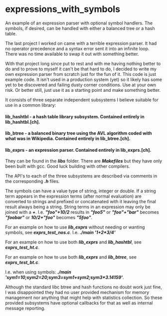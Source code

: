 # expressions_with_symbols
An example of an expression parser with optional symbol handlers. The symbols, if desired, can be handled with either a balanced tree or a hash table.

The last project I worked on came with a terrible expression parser. It had no operator precedence and a syntax error sent it into an infinite loop. There was no time available to swap it out with something better.

With that project long since put to rest and with me having nothing better to do and to prove to myself it can't be that hard to do, I decided to write my own expression parser from scratch just for the fun of it. This code is just example code. It isn't used in a production system (yet) so it likely has some yet to be discovered and failing dusty corner conditions. Use at your own risk. Or better still, just use it as a starting point and make something better.

It consists of three separate independent subsystems I believe suitable for use in a common library:

#### lib_hashtbl - a hash table library subsystem. Contained entirely in lib_hashtbl.[ch].

#### lib_btree - a balanced binary tree using the AVL algorithm coded with what was in Wikipedia. Contained entirely in lib_btree.[ch].

#### lib_exprs - an expression parser. Contained entirely in lib_exprs.[ch].

They can be found in the **_libs_** folder. There are **_Makefiles_** but they have only been built with gcc. Good luck building with other compilers.

The API's to each of the three subsystems are described via comments in the corresponding **_.h_** files.

The symbols can have a value type of string, integer or double. If a string term appears in the expression terms (after normal evaluation) are converted to strings and prefixed or concatenated with it leaving the final result always being a string. String terms in an expression may only be joined with a **_+_**. I.e. **_"foo"+10/2_** results in **_"foo5"_** or **_"foo"+"bar"_** becomes **_"foobar"_** or **_10/2+"foo"_** becomes **_"5foo"_**.

For an example on how to use **_lib_exprs_** without needing or wanting symbols, see **_exprs_test_nos.c_**. I.e. **_./main '1+2*3/4'_**

For an example on how to use both **_lib_exprs_** and **_lib_hashtbl_**, see **_exprs_test_ht.c_**.

For an example on how to use both **_lib_exprs_** and **_lib_btree_**, see **_exprs_test_bt.c_**.

I.e. when using symbols: **_./main 'sym1=10;sym2=20;sym3=sym1+sym2;sym3*3.14159'_**.

Although the standard libc btree and hash functions no doubt work just fine, I was disappointed they had no user provided mechanism for memory management nor anything that might help with statistics collection. So these provided subsystems have optional callbacks for that as well as internal message reporting.
